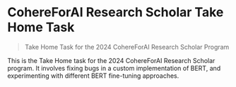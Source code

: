 # CohereForAI Research Scholar Take Home Task
> Take Home Task for the 2024 CohereForAI Research Scholar Program

This is the Take Home task for the 2024 CohereForAI Research Scholar program. It involves fixing bugs in a custom implementation of BERT, and experimenting with different BERT fine-tuning approaches.
